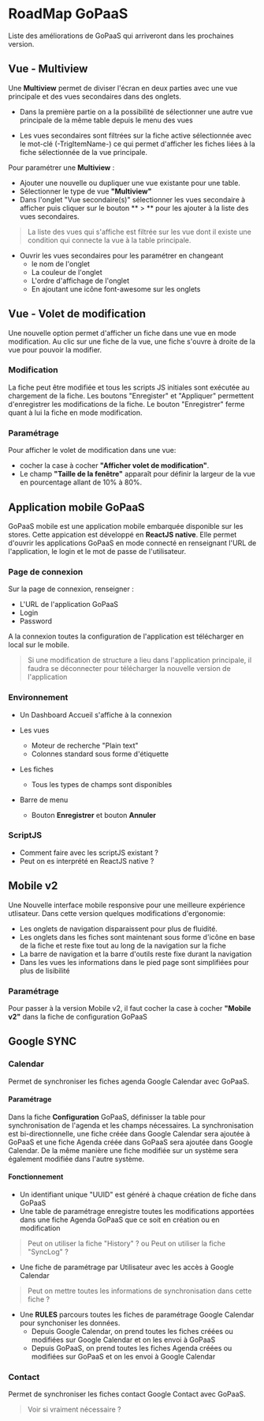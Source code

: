 # RoadMap GoPaaS

Liste des améliorations de GoPaaS qui arriveront dans les prochaines version.

## Vue - Multiview

Une **Multiview** permet de diviser l'écran en deux parties avec une vue principale et des vues secondaires dans des onglets.
* Dans la première partie on a la possibilité de sélectionner une autre vue principale de la même table depuis le menu des vues

* Les vues secondaires sont filtrées sur la fiche active sélectionnée avec le mot-clé (-TrigItemName-) ce qui permet d'afficher les fiches liées à la fiche sélectionnée de la vue principale.

Pour paramétrer une **Multiview** :
* Ajouter une nouvelle ou dupliquer une vue existante pour une table.
* Sélectionner le type de vue **"Multiview"**
* Dans l'onglet "Vue secondaire(s)" sélectionner les vues secondaire à afficher puis cliquer sur le bouton ** > ** pour les ajouter à la liste des vues secondaires. 
> La liste des vues qui s'affiche est filtrée sur les vue dont il existe une condition qui connecte la vue à la table principale.
* Ouvrir les vues secondaires pour les paramétrer en changeant
   * le nom de l'onglet
   * La couleur de l'onglet
   * L'ordre d'affichage de l'onglet
   * En ajoutant une icône font-awesome sur les onglets

## Vue - Volet de modification

Une nouvelle option permet d'afficher un fiche dans une vue en mode modification. Au clic sur une fiche de la vue, une fiche s'ouvre à droite de la vue pour pouvoir la modifier.

### Modification

La fiche peut être modifiée et tous les scripts JS initiales sont exécutée au chargement de la fiche. Les boutons "Enregister" et "Appliquer" permettent d'enregistrer les modifications de la fiche.
Le bouton "Enregistrer" ferme quant à lui la fiche en mode modification.

### Paramétrage
Pour afficher le volet de modification dans une vue: 
* cocher la case à cocher **"Afficher volet de modification"**.
* Le champ **"Taille de la fenêtre"** apparaît pour définir la largeur de la vue en pourcentage allant de 10% à 80%.

## Application mobile GoPaaS

GoPaaS mobile est une application mobile embarquée disponible sur les stores. 
Cette appication est développé en **ReactJS native**.
Elle permet d'ouvrir les applications GoPaaS en mode connecté en renseignant l'URL de l'application, le login et le mot de passe de l'utilisateur.

### Page de connexion
Sur la page de connexion, renseigner :
* L'URL de l'application GoPaaS
* Login
* Password

A la connexion toutes la configuration de l'application est télécharger en local sur le mobile.

> Si une modification de structure a lieu dans l'application principale, il faudra se déconnecter pour télécharger la nouvelle version de l'application

### Environnement
* Un Dashboard Accueil s'affiche à la connexion
* Les vues
   * Moteur de recherche "Plain text"
   * Colonnes standard sous forme d'étiquette

* Les fiches
   * Tous les types de champs sont disponibles
   
* Barre de menu
   * Bouton **Enregistrer** et bouton **Annuler**

### ScriptJS
* Comment faire avec les scriptJS existant ?
* Peut on es interprété en ReactJS native ?

## Mobile v2
Une Nouvelle interface mobile responsive pour une meilleure expérience utlisateur.
Dans cette version quelques modifications d'ergonomie: 
* Les onglets de navigation disparaissent pour plus de fluidité.
* Les onglets dans les fiches sont maintenant sous forme d'icône en base de la fiche et reste fixe tout au long de la navigation sur la fiche
* La barre de navigation et la barre d'outils reste fixe durant la navigation
*  Dans les vues les informations dans le pied page sont simplifiées pour plus de lisibilité

### Paramétrage
Pour passer à la version Mobile v2, il faut cocher la case à cocher **"Mobile v2"** dans la fiche de configuration GoPaaS

## Google SYNC
### Calendar
Permet de synchroniser les fiches agenda Google Calendar avec GoPaaS.

#### Paramétrage
Dans la fiche **Configuration**  GoPaaS, définisser la table pour synchronisation de l'agenda et les champs nécessaires.
La synchronisation est bi-directionnelle, une fiche créée dans Google Calendar sera ajoutée à GoPaaS et une fiche Agenda créée dans GoPaaS sera ajoutée dans Google Calendar. De la même manière une fiche modifiée sur un système sera également modifiée dans l'autre système.

#### Fonctionnement
* Un identifiant unique "UUID" est généré à chaque création de fiche dans GoPaaS
* Une table de paramétrage enregistre toutes les modifications apportées dans une fiche Agenda GoPaaS que ce soit en création ou en modification 
> Peut on utiliser la fiche "History" ? ou Peut on utiliser la fiche "SyncLog" ?

* Une fiche de paramétrage par Utilisateur avec les accès à Google Calendar 
> Peut on mettre toutes les informations de synchronisation dans cette fiche ?
* Une **RULES** parcours toutes les fiches de paramétrage Google Calendar pour synchoniser les données.
   * Depuis Google Calendar, on prend toutes les fiches créées ou modifiées sur Google Calendar et on les envoi à GoPaaS
   * Depuis GoPaaS, on prend toutes les fiches Agenda créées ou modifiées sur GoPaaS et on les envoi à Google Calendar
   
### Contact
Permet de synchroniser les fiches contact Google Contact avec GoPaaS.
> Voir si vraiment nécessaire ?














